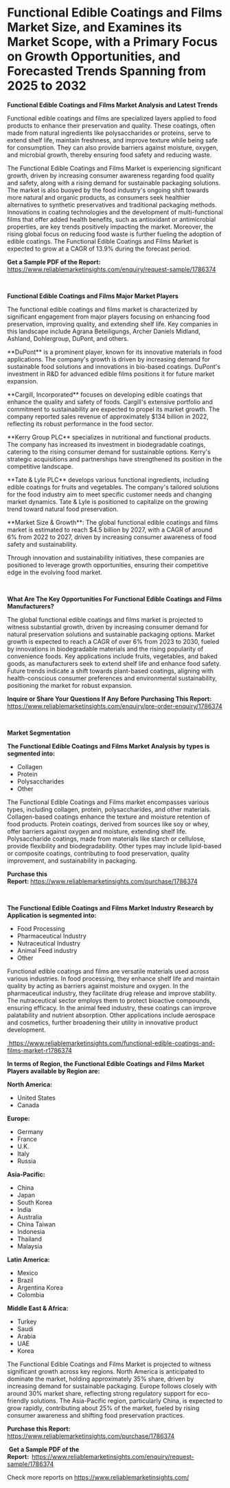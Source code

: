 <p><h1>Functional Edible Coatings and Films Market Size, and Examines its Market Scope, with a Primary Focus on Growth Opportunities, and Forecasted Trends Spanning from 2025 to 2032</h1></p><p><strong>Functional Edible Coatings and Films Market Analysis and Latest Trends</strong></p>
<p><p>Functional edible coatings and films are specialized layers applied to food products to enhance their preservation and quality. These coatings, often made from natural ingredients like polysaccharides or proteins, serve to extend shelf life, maintain freshness, and improve texture while being safe for consumption. They can also provide barriers against moisture, oxygen, and microbial growth, thereby ensuring food safety and reducing waste.</p><p>The Functional Edible Coatings and Films Market is experiencing significant growth, driven by increasing consumer awareness regarding food quality and safety, along with a rising demand for sustainable packaging solutions. The market is also buoyed by the food industry's ongoing shift towards more natural and organic products, as consumers seek healthier alternatives to synthetic preservatives and traditional packaging methods. Innovations in coating technologies and the development of multi-functional films that offer added health benefits, such as antioxidant or antimicrobial properties, are key trends positively impacting the market. Moreover, the rising global focus on reducing food waste is further fueling the adoption of edible coatings. The Functional Edible Coatings and Films Market is expected to grow at a CAGR of 13.9% during the forecast period.</p></p>
<p><strong>Get a Sample PDF of the Report:&nbsp;</strong> <a href="https://www.reliablemarketinsights.com/enquiry/request-sample/1786374?utm_campaign=2792&utm_medium=2&utm_source=Github&utm_content=ia&utm_term=25032025&utm_id=functional-edible-coatings-and-films">https://www.reliablemarketinsights.com/enquiry/request-sample/1786374</a></p>
<p>&nbsp;</p>
<p><strong>Functional Edible Coatings and Films Major Market Players</strong></p>
<p><p>The functional edible coatings and films market is characterized by significant engagement from major players focusing on enhancing food preservation, improving quality, and extending shelf life. Key companies in this landscape include Agrana Beteiligungs, Archer Daniels Midland, Ashland, Dohlergroup, DuPont, and others.</p><p>**DuPont** is a prominent player, known for its innovative materials in food applications. The company's growth is driven by increasing demand for sustainable food solutions and innovations in bio-based coatings. DuPont's investment in R&D for advanced edible films positions it for future market expansion.</p><p>**Cargill, Incorporated** focuses on developing edible coatings that enhance the quality and safety of foods. Cargill's extensive portfolio and commitment to sustainability are expected to propel its market growth. The company reported sales revenue of approximately $134 billion in 2022, reflecting its robust performance in the food sector.</p><p>**Kerry Group PLC** specializes in nutritional and functional products. The company has increased its investment in biodegradable coatings, catering to the rising consumer demand for sustainable options. Kerry's strategic acquisitions and partnerships have strengthened its position in the competitive landscape.</p><p>**Tate & Lyle PLC** develops various functional ingredients, including edible coatings for fruits and vegetables. The company's tailored solutions for the food industry aim to meet specific customer needs and changing market dynamics. Tate & Lyle is positioned to capitalize on the growing trend toward natural food preservation.</p><p>**Market Size & Growth**: The global functional edible coatings and films market is estimated to reach $4.5 billion by 2027, with a CAGR of around 6% from 2022 to 2027, driven by increasing consumer awareness of food safety and sustainability.</p><p>Through innovation and sustainability initiatives, these companies are positioned to leverage growth opportunities, ensuring their competitive edge in the evolving food market.</p></p>
<p>&nbsp;</p>
<p><strong>What Are The Key Opportunities For Functional Edible Coatings and Films Manufacturers?</strong></p>
<p><p>The global functional edible coatings and films market is projected to witness substantial growth, driven by increasing consumer demand for natural preservation solutions and sustainable packaging options. Market growth is expected to reach a CAGR of over 6% from 2023 to 2030, fueled by innovations in biodegradable materials and the rising popularity of convenience foods. Key applications include fruits, vegetables, and baked goods, as manufacturers seek to extend shelf life and enhance food safety. Future trends indicate a shift towards plant-based coatings, aligning with health-conscious consumer preferences and environmental sustainability, positioning the market for robust expansion.</p></p>
<p><strong>Inquire or Share Your Questions If Any Before Purchasing This Report:</strong> <a href="https://www.reliablemarketinsights.com/enquiry/pre-order-enquiry/1786374?utm_campaign=2792&utm_medium=2&utm_source=Github&utm_content=ia&utm_term=25032025&utm_id=functional-edible-coatings-and-films">https://www.reliablemarketinsights.com/enquiry/pre-order-enquiry/1786374</a></p>
<p>&nbsp;</p>
<p><strong>Market Segmentation</strong></p>
<p><strong>The Functional Edible Coatings and Films Market Analysis by types is segmented into:</strong></p>
<p><ul><li>Collagen</li><li>Protein</li><li>Polysaccharides</li><li>Other</li></ul></p>
<p><p>The Functional Edible Coatings and Films market encompasses various types, including collagen, protein, polysaccharides, and other materials. Collagen-based coatings enhance the texture and moisture retention of food products. Protein coatings, derived from sources like soy or whey, offer barriers against oxygen and moisture, extending shelf life. Polysaccharide coatings, made from materials like starch or cellulose, provide flexibility and biodegradability. Other types may include lipid-based or composite coatings, contributing to food preservation, quality improvement, and sustainability in packaging.</p></p>
<p><strong>Purchase this Report:&nbsp;</strong><a href="https://www.reliablemarketinsights.com/purchase/1786374?utm_campaign=2792&utm_medium=2&utm_source=Github&utm_content=ia&utm_term=25032025&utm_id=functional-edible-coatings-and-films">https://www.reliablemarketinsights.com/purchase/1786374</a></p>
<p>&nbsp;</p>
<p><strong>The Functional Edible Coatings and Films Market Industry Research by Application is segmented into:</strong></p>
<p><ul><li>Food Processing</li><li>Pharmaceutical Industry</li><li>Nutraceutical Industry</li><li>Animal Feed industry</li><li>Other</li></ul></p>
<p><p>Functional edible coatings and films are versatile materials used across various industries. In food processing, they enhance shelf life and maintain quality by acting as barriers against moisture and oxygen. In the pharmaceutical industry, they facilitate drug release and improve stability. The nutraceutical sector employs them to protect bioactive compounds, ensuring efficacy. In the animal feed industry, these coatings can improve palatability and nutrient absorption. Other applications include aerospace and cosmetics, further broadening their utility in innovative product development.</p></p>
<p><a href="https://www.reliablemarketinsights.com/functional-edible-coatings-and-films-market-r1786374?utm_campaign=2792&utm_medium=2&utm_source=Github&utm_content=ia&utm_term=25032025&utm_id=functional-edible-coatings-and-films">&nbsp;https://www.reliablemarketinsights.com/functional-edible-coatings-and-films-market-r1786374</a></p>
<p><strong>In terms of Region, the Functional Edible Coatings and Films Market Players available by Region are:</strong></p>
<p>
    <p> <strong> North America: </strong>
        <ul>
            <li>United States</li>
            <li>Canada</li>
        </ul>
        </p> 
    <p> <strong> Europe: </strong>
        <ul>
            <li>Germany</li>
            <li>France</li>
            <li>U.K.</li>
            <li>Italy</li>
            <li>Russia</li>
        </ul>
        </p> 
    <p> <strong> Asia-Pacific: </strong>
        <ul>
            <li>China</li>
            <li>Japan</li>
            <li>South Korea</li>
            <li>India</li>
            <li>Australia</li>
            <li>China Taiwan</li>
            <li>Indonesia</li>
            <li>Thailand</li>
            <li>Malaysia</li>
        </ul>
        </p> 
    <p> <strong> Latin America: </strong>
        <ul>
            <li>Mexico</li>
            <li>Brazil</li>
            <li>Argentina Korea</li>
            <li>Colombia</li>
        </ul>
        </p> 
    <p> <strong> Middle East & Africa: </strong>
        <ul>
            <li>Turkey</li>
            <li>Saudi</li>
            <li>Arabia</li>
            <li>UAE</li>
            <li>Korea</li>
        </ul>
    </p>
    </p>
<p><p>The Functional Edible Coatings and Films Market is projected to witness significant growth across key regions. North America is anticipated to dominate the market, holding approximately 35% share, driven by increasing demand for sustainable packaging. Europe follows closely with around 30% market share, reflecting strong regulatory support for eco-friendly solutions. The Asia-Pacific region, particularly China, is expected to grow rapidly, contributing about 25% of the market, fueled by rising consumer awareness and shifting food preservation practices.</p></p>
<p><strong>Purchase this Report: </strong><a href="https://www.reliablemarketinsights.com/purchase/1786374?utm_campaign=2792&utm_medium=2&utm_source=Github&utm_content=ia&utm_term=25032025&utm_id=functional-edible-coatings-and-films">https://www.reliablemarketinsights.com/purchase/1786374</a></p>
<p>&nbsp;<strong>Get a Sample PDF of the Report:&nbsp;&nbsp;</strong><a href="https://www.reliablemarketinsights.com/enquiry/request-sample/1786374?utm_campaign=2792&utm_medium=2&utm_source=Github&utm_content=ia&utm_term=25032025&utm_id=functional-edible-coatings-and-films">https://www.reliablemarketinsights.com/enquiry/request-sample/1786374</a></p>
<p><strong></strong></p>
<p>Check more reports on <a href="https://www.reliablemarketinsights.com/?utm_campaign=2792&utm_medium=2&utm_source=Github&utm_content=ia&utm_term=25032025&utm_id=functional-edible-coatings-and-films">https://www.reliablemarketinsights.com/</a></p>